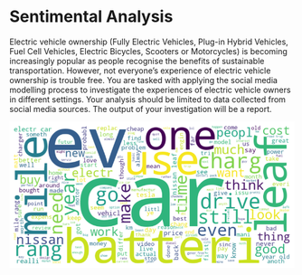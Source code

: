 # Sentimental Analysis

Electric vehicle ownership (Fully Electric Vehicles, Plug-in Hybrid Vehicles, Fuel Cell Vehicles, Electric Bicycles, Scooters or Motorcycles) is becoming increasingly popular as people recognise the benefits of sustainable transportation. However, not everyone’s experience of electric vehicle ownership is trouble free.  You are tasked with applying the social media modelling process to investigate the  experiences of electric vehicle owners in different settings. Your analysis should be limited to data collected from social media sources. The output of your investigation will be a report.

![Word Cloud](img/wc.png?raw=true "Title")